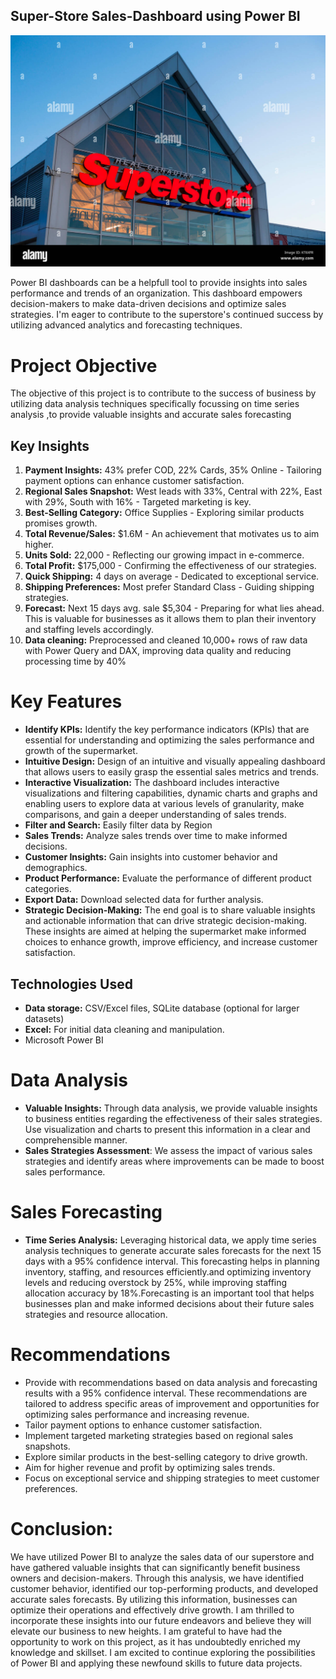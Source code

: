 ## Super-Store Sales-Dashboard using Power BI
![image alt](https://github.com/gaurav510610/Power-Bi-Dashboard-Project/blob/main/the-logo-on-the-front-of-a-real-canadian-superstore-a-supermarket-KT6XFR.jpg?raw=true)

Power BI dashboards can be a helpfull tool to provide insights into sales performance and trends of an organization.
This dashboard empowers decision-makers to make data-driven decisions and optimize sales strategies. I'm eager to contribute to the superstore's continued success by utilizing advanced analytics and forecasting techniques.

# Project Objective 

The objective of this project is to  contribute   to the success  of business by utilizing data analysis techniques specifically 
focussing on time series analysis ,to provide valuable insights and accurate sales  forecasting

## Key Insights
1. **Payment Insights:** 43% prefer COD, 22% Cards, 35% Online - Tailoring payment options can enhance customer satisfaction.
2. **Regional Sales Snapshot:** West leads with 33%, Central with 22%, East with 29%, South with 16% - Targeted marketing is key.
3. **Best-Selling Category:** Office Supplies - Exploring similar products promises growth.
4. **Total Revenue/Sales:** $1.6M - An achievement that motivates us to aim higher.
5. **Units Sold:** 22,000 - Reflecting our growing impact in e-commerce.
6. **Total Profit:** $175,000 - Confirming the effectiveness of our strategies.
7. **Quick Shipping:** 4 days on average - Dedicated to exceptional service.
8. **Shipping Preferences:** Most prefer Standard Class - Guiding shipping strategies.
9. **Forecast:** Next 15 days avg. sale $5,304 - Preparing for what lies ahead. This is valuable for businesses as it allows them to plan their inventory and staffing levels accordingly.
10. **Data cleaning:**   Preprocessed and cleaned 10,000+ rows of raw data with Power Query and DAX, improving data quality and reducing processing time by 40%

# Key Features
- **Identify KPIs:** Identify the key performance indicators (KPIs) that are essential for understanding and optimizing the sales performance and growth of the supermarket.
- **Intuitive Design:** Design of an intuitive and visually appealing dashboard that allows users to easily grasp the essential sales metrics and trends.
- **Interactive Visualization:** The dashboard includes interactive visualizations and filtering capabilities, dynamic charts and graphs and enabling users to explore data at various levels of granularity, make comparisons, and gain a deeper understanding of sales trends.
- **Filter and Search:** Easily filter data by Region 
- **Sales Trends:** Analyze sales trends over time to make informed decisions.
- **Customer Insights:** Gain insights into customer behavior and demographics.
- **Product Performance:** Evaluate the performance of different product categories.
- **Export Data:** Download selected data for further analysis. 
- **Strategic Decision-Making:** The end goal is to share valuable insights and actionable information that can drive strategic decision-making. These insights are aimed at helping the supermarket make informed choices to enhance growth, improve efficiency, and increase customer satisfaction.
## Technologies Used
- **Data storage:** CSV/Excel files, SQLite database (optional for larger datasets)
- **Excel:** For initial data cleaning and manipulation.
-  Microsoft Power BI
 # Data Analysis
- **Valuable Insights:** Through data analysis, we provide valuable insights to business entities regarding the effectiveness of their sales strategies. Use visualization and charts to present this information in a clear and comprehensible manner.
- **Sales Strategies Assessment**: We assess the impact of various sales strategies and identify areas where improvements can be made to boost sales performance.
# Sales Forecasting
- **Time Series Analysis:**  Leveraging historical data, we apply time series analysis techniques to generate accurate sales forecasts for the next 15 days with a 95% confidence interval. This forecasting helps in planning inventory, staffing, and resources efficiently.and optimizing inventory levels and reducing overstock by 25%, while improving staffing allocation accuracy by 18%.Forecasting is an important tool that helps businesses plan and make informed decisions about their future sales strategies and resource allocation.
 # Recommendations
- Provide with recommendations based on data analysis and forecasting results with a 95% confidence interval. These recommendations are tailored to address specific areas of improvement and opportunities for optimizing sales performance and increasing revenue.
- Tailor payment options to enhance customer satisfaction.
- Implement targeted marketing strategies based on regional sales snapshots.
- Explore similar products in the best-selling category to drive growth.
- Aim for higher revenue and profit by optimizing sales trends.
- Focus on exceptional service and shipping strategies to meet customer preferences.
 # Conclusion:
 We have utilized Power BI to analyze the sales data of our superstore and have gathered valuable insights that can significantly benefit business owners and decision-makers. Through this analysis, we have identified customer behavior, identified our top-performing products, and developed accurate sales forecasts. By utilizing this information, businesses can optimize their operations and effectively drive growth. I am thrilled to incorporate these insights into our future endeavors and believe they will elevate our business to new heights.
I am grateful to have had the opportunity to work on this project, as it has undoubtedly enriched my knowledge and skillset.
I am excited to continue exploring the possibilities of Power BI and applying these newfound skills to future data projects.


